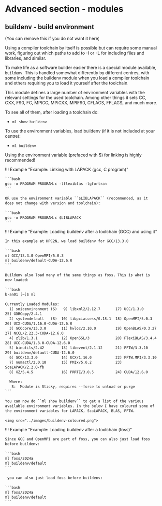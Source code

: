 # Advanced section - modules

## buildenv - build environment

(You can remove this if you do not want it here) 

Using a compiler toolchain by itself is possible but can require some manual work, figuring out which paths to add to -I or -L for including files and libraries, and similar.

To make life as a software builder easier there is a special module available, ``buildenv``. This is handled somewhat differently by different centres, with some including the buildenv module when you load a compiler toolchain and others requiring you to load it yourself after the toolchain. 

This module defines a large number of environment variables with the relevant settings for the used toolchain. Among other things it sets CC, CXX, F90, FC, MPICC, MPICXX, MPIF90, CFLAGS, FFLAGS, and much more.

To see all of them, after loading a toolchain do:

- ``ml show buildenv``

To use the environment variables, load buildenv (if it is not included at your centre):

- ``ml buildenv``

Using the environment variable (prefaced with $) for linking is highly recommended!

!!! Example "Example: Linking with LAPACK (gcc, C program)"

    ```bash
    gcc -o PROGRAM PROGRAM.c -lflexiblas -lgfortran
    ```

    OR use the environment variable ``$LIBLAPACK`` (recommended, as it does not change with version and toolchain):

    ```bash
    gcc -o PROGRAM PROGRAM.c $LIBLAPACK
    ```

!!! Example "Example: Loading buildenv after a toolchain (GCC) and using it"

    In this example at HPC2N, we load buildenv for GCC/13.3.0 

    ```bash
    ml GCC/13.3.0 OpenMPI/5.0.3
    ml buildenv/default-CUDA-12.6.0
    ```

    Buildenv also load many of the same things as foss. This is what is now loaded: 

    ```bash
    b-an01 [~]$ ml

    Currently Loaded Modules:
      1) snicenvironment (S)   9) libxml2/2.12.7       17) UCC/1.3.0           25) GDRCopy/2.4.1
      2) systemdefault   (S)  10) libpciaccess/0.18.1  18) OpenMPI/5.0.3       26) UCX-CUDA/1.16.0-CUDA-12.6.0
      3) GCCcore/13.3.0       11) hwloc/2.10.0         19) OpenBLAS/0.3.27     27) NCCL/2.22.3-CUDA-12.6.0
      4) zlib/1.3.1           12) OpenSSL/3            20) FlexiBLAS/3.4.4     28) UCC-CUDA/1.3.0-CUDA-12.6.0
      5) binutils/2.42        13) libevent/2.1.12      21) FFTW/3.3.10         29) buildenv/default-CUDA-12.6.0
      6) GCC/13.3.0           14) UCX/1.16.0           22) FFTW.MPI/3.3.10
      7) numactl/2.0.18       15) PMIx/5.0.2           23) ScaLAPACK/2.2.0-fb
      8) XZ/5.4.5             16) PRRTE/3.0.5          24) CUDA/12.6.0

      Where:
       S:  Module is Sticky, requires --force to unload or purge
    ```

    You can now do ``ml show buildenv`` to get a list of the various available environment variables. In the below I have coloured some of the environment variables for LAPACK, ScaLAPACK, BLAS, FFTW. 

    <img src="../images/buildenv-coloured.png"> 


!!! Example "Example: Loading buildenv after a toolchain (foss)"

    Since GCC and OpenMPI are part of foss, you can also just load foss before buildenv: 

    ```bash
    ml foss/2024a
    ml buildenv/default
    ```

     you can also just load foss before buildenv: 

    ```bash
    ml foss/2024a
    ml buildenv/default
    ```

